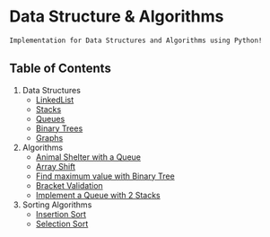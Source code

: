 # Data Structure & Algorithms
```md
Implementation for Data Structures and Algorithms using Python!
```

## Table of Contents


1. Data Structures
    - [LinkedList](./data_structures/linked_list)
    - [Stacks](./data_structures/stack)
    - [Queues](./data_structures/queue)
    - [Binary Trees](./data_structures/binary_tree)
    - [Graphs](./data_structures/graphs)
2. Algorithms
    - [Animal Shelter with a Queue](./challenges/fifo_animal_shelter)
    - [Array Shift](./challenges/array_shift)
    - [Find maximum value with Binary Tree](./challenges/find_maximum_value_binary_tree)
    - [Bracket Validation](./challenges/multi_bracket_validation)
    - [Implement a Queue with 2 Stacks](./challenges/stack_queue)
3. Sorting Algorithms
    - [Insertion Sort](./sorting_algos/insertion_sort)
    - [Selection Sort](./sorting_algos/selection)

